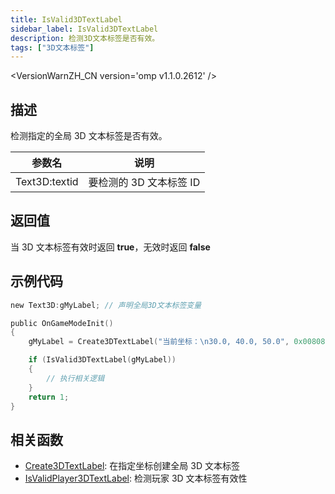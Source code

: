 ```yaml
---
title: IsValid3DTextLabel
sidebar_label: IsValid3DTextLabel
description: 检测3D文本标签是否有效。
tags: ["3D文本标签"]
---
```


<VersionWarnZH_CN version='omp v1.1.0.2612' />

## 描述

检测指定的全局 3D 文本标签是否有效。

| 参数名        | 说明                    |
| ------------- | ----------------------- |
| Text3D:textid | 要检测的 3D 文本标签 ID |

## 返回值

当 3D 文本标签有效时返回 **true**，无效时返回 **false**

## 示例代码

```c
new Text3D:gMyLabel; // 声明全局3D文本标签变量

public OnGameModeInit()
{
    gMyLabel = Create3DTextLabel("当前坐标：\n30.0, 40.0, 50.0", 0x008080FF, 30.0, 40.0, 50.0, 40.0, 0, false);

    if (IsValid3DTextLabel(gMyLabel))
    {
        // 执行相关逻辑
    }
    return 1;
}
```

## 相关函数

- [Create3DTextLabel](Create3DTextLabel): 在指定坐标创建全局 3D 文本标签
- [IsValidPlayer3DTextLabel](IsValidPlayer3DTextLabel): 检测玩家 3D 文本标签有效性

